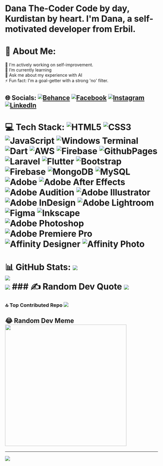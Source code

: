 # Dana The-Coder Code by day, Kurdistan by heart. I'm Dana, a self-motivated developer from Erbil.

# 💫 About Me: 
🔭 I'm actively working on self-improvement.<br>🌱 I’m currently learning<br>💬 Ask me about my experience with AI<br>⚡ Fun fact: I'm a goal-getter with a strong 'no' filter. 

## 🌐 Socials: [![Behance](https://img.shields.io/badge/Behance-1769ff?logo=behance&logoColor=white)](https://behance.net/danaahmad1) [![Facebook](https://img.shields.io/badge/Facebook-%231877F2.svg?logo=Facebook&logoColor=white)](https://facebook.com/danajk1998) [![Instagram](https://img.shields.io/badge/Instagram-%23E4405F.svg?logo=Instagram&logoColor=white)](https://instagram.com/dana_jk199) [![LinkedIn](https://img.shields.io/badge/LinkedIn-%230077B5.svg?logo=linkedin&logoColor=white)](https://linkedin.com/in/dana-ahmad-b988a2193) 

# 💻 Tech Stack: ![HTML5](https://img.shields.io/badge/html5-%23E34F26.svg?style=for-the-badge&logo=html5&logoColor=white) ![CSS3](https://img.shields.io/badge/css3-%231572B6.svg?style=for-the-badge&logo=css3&logoColor=white) ![JavaScript](https://img.shields.io/badge/javascript-%23323330.svg?style=for-the-badge&logo=javascript&logoColor=%23F7DF1E) ![Windows Terminal](https://img.shields.io/badge/Windows%20Terminal-%234D4D4D.svg?style=for-the-badge&logo=windows-terminal&logoColor=white) ![Dart](https://img.shields.io/badge/dart-%230175C2.svg?style=for-the-badge&logo=dart&logoColor=white) ![AWS](https://img.shields.io/badge/AWS-%23FF9900.svg?style=for-the-badge&logo=amazon-aws&logoColor=white) ![Firebase](https://img.shields.io/badge/firebase-%23039BE5.svg?style=for-the-badge&logo=firebase) ![GithubPages](https://img.shields.io/badge/github%20pages-121013?style=for-the-badge&logo=github&logoColor=white) ![Laravel](https://img.shields.io/badge/laravel-%23FF2D20.svg?style=for-the-badge&logo=laravel&logoColor=white) ![Flutter](https://img.shields.io/badge/Flutter-%2302569B.svg?style=for-the-badge&logo=Flutter&logoColor=white) ![Bootstrap](https://img.shields.io/badge/bootstrap-%238511FA.svg?style=for-the-badge&logo=bootstrap&logoColor=white) ![Firebase](https://img.shields.io/badge/Firebase-039BE5?style=for-the-badge&logo=Firebase&logoColor=white) ![MongoDB](https://img.shields.io/badge/MongoDB-%234ea94b.svg?style=for-the-badge&logo=mongodb&logoColor=white) ![MySQL](https://img.shields.io/badge/mysql-%2300000f.svg?style=for-the-badge&logo=mysql&logoColor=white) ![Adobe](https://img.shields.io/badge/adobe-%23FF0000.svg?style=for-the-badge&logo=adobe&logoColor=white) ![Adobe After Effects](https://img.shields.io/badge/Adobe%20After%20Effects-9999FF.svg?style=for-the-badge&logo=Adobe%20After%20Effects&logoColor=white) ![Adobe Audition](https://img.shields.io/badge/Adobe%20Audition-9999FF.svg?style=for-the-badge&logo=Adobe%20Audition&logoColor=white) ![Adobe Illustrator](https://img.shields.io/badge/adobe%20illustrator-%23FF9A00.svg?style=for-the-badge&logo=adobe%20illustrator&logoColor=white) ![Adobe InDesign](https://img.shields.io/badge/Adobe%20InDesign-49021F?style=for-the-badge&logo=adobeindesign&logoColor=FF3366) ![Adobe Lightroom](https://img.shields.io/badge/Adobe%20Lightroom-31A8FF.svg?style=for-the-badge&logo=Adobe%20Lightroom&logoColor=white) ![Figma](https://img.shields.io/badge/figma-%23F24E1E.svg?style=for-the-badge&logo=figma&logoColor=white) ![Inkscape](https://img.shields.io/badge/Inkscape-e0e0e0?style=for-the-badge&logo=inkscape&logoColor=080A13) ![Adobe Photoshop](https://img.shields.io/badge/adobe%20photoshop-%2331A8FF.svg?style=for-the-badge&logo=adobe%20photoshop&logoColor=white) ![Adobe Premiere Pro](https://img.shields.io/badge/Adobe%20Premiere%20Pro-9999FF.svg?style=for-the-badge&logo=Adobe%20Premiere%20Pro&logoColor=white) ![Affinity Designer](https://img.shields.io/badge/affinity%20designer-%231B72BE.svg?style=for-the-badge&logo=affinity-designer&logoColor=white) ![Affinity Photo](https://img.shields.io/badge/affinity%20photo-%237E4DD2.svg?style=for-the-badge&logo=affinity-photo&logoColor=white) 

# 📊 GitHub Stats: ![](https://github-readme-stats.vercel.app/api?username=danajk199&theme=dark&hide_border=false&include_all_commits=true&count_private=true)<br/> ![](https://github-readme-streak-stats.herokuapp.com/?user=danajk199&theme=dark&hide_border=false)<br/> ![](https://github-readme-stats.vercel.app/api/top-langs/?username=danajk199&theme=dark&hide_border=false&include_all_commits=true&count_private=true&layout=compact) ### ✍️ Random Dev Quote ![](https://quotes-github-readme.vercel.app/api?type=horizontal&theme=radical) 

### 🔝 Top Contributed Repo ![](https://github-contributor-stats.vercel.app/api?username=danajk199&limit=5&theme=dark&combine_all_yearly_contributions=true) #

## 😂 Random Dev Meme <img src='https://randommeme-five.vercel.app/' style="height: 400px;"/> 


---
 [![](https://visitcount.itsvg.in/api?id=danajk199&icon=0&color=0)](https://visitcount.itsvg.in) 


<!-- Proudly created with GPRM ( https://gprm.itsvg.in ) -->
